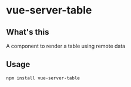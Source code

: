 # vue-server-table

## What's this
A component to render a table using remote data

## Usage
```
npm install vue-server-table
```
